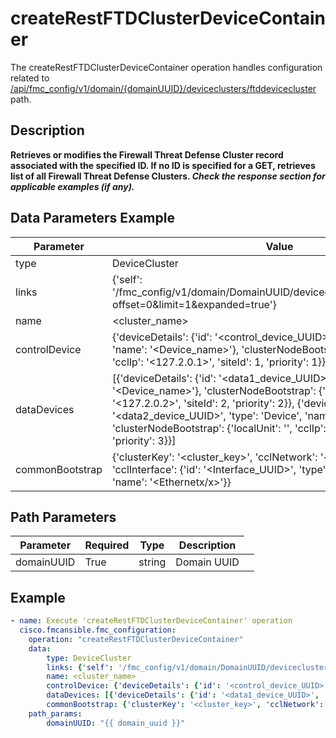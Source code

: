 # createRestFTDClusterDeviceContainer

The createRestFTDClusterDeviceContainer operation handles configuration related to [/api/fmc_config/v1/domain/{domainUUID}/deviceclusters/ftddevicecluster](/paths//api/fmc_config/v1/domain/{domain_uuid}/deviceclusters/ftddevicecluster.md) path.&nbsp;
## Description
**Retrieves or modifies the Firewall Threat Defense Cluster record associated with the specified ID. If no ID is specified for a GET, retrieves list of all Firewall Threat Defense Clusters. _Check the response section for applicable examples (if any)._**

## Data Parameters Example
| Parameter | Value |
| --------- | -------- |
| type | DeviceCluster |
| links | {'self': '/fmc_config/v1/domain/DomainUUID/deviceclusters/ftddevicecluster?offset=0&limit=1&expanded=true'} |
| name | <cluster_name> |
| controlDevice | {'deviceDetails': {'id': '<control_device_UUID>', 'type': 'Device', 'name': '<Device_name>'}, 'clusterNodeBootstrap': {'localUnit': '<localUnit>', 'cclIp': '<127.2.0.1>', 'siteId': 1, 'priority': 1}} |
| dataDevices | [{'deviceDetails': {'id': '<data1_device_UUID>', 'type': 'Device', 'name': '<Device_name>'}, 'clusterNodeBootstrap': {'localUnit': '<localUnit>', 'cclIp': '<127.2.0.2>', 'siteId': 2, 'priority': 2}}, {'deviceDetails': {'id': '<data2_device_UUID>', 'type': 'Device', 'name': '<Device_name>'}, 'clusterNodeBootstrap': {'localUnit': '<localUnit>', 'cclIp': '<127.2.0.3>', 'siteId': 3, 'priority': 3}}] |
| commonBootstrap | {'clusterKey': '<cluster_key>', 'cclNetwork': '<subnet_mask>', 'cclInterface': {'id': '<Interface_UUID>', 'type': 'PhysicalInterface', 'name': '<Ethernetx/x>'}} |

## Path Parameters
| Parameter | Required | Type | Description |
| --------- | -------- | ---- | ----------- |
| domainUUID | True | string <td colspan=3> Domain UUID |

## Example
```yaml
- name: Execute 'createRestFTDClusterDeviceContainer' operation
  cisco.fmcansible.fmc_configuration:
    operation: "createRestFTDClusterDeviceContainer"
    data:
        type: DeviceCluster
        links: {'self': '/fmc_config/v1/domain/DomainUUID/deviceclusters/ftddevicecluster?offset=0&limit=1&expanded=true'}
        name: <cluster_name>
        controlDevice: {'deviceDetails': {'id': '<control_device_UUID>', 'type': 'Device', 'name': '<Device_name>'}, 'clusterNodeBootstrap': {'localUnit': '<localUnit>', 'cclIp': '<127.2.0.1>', 'siteId': 1, 'priority': 1}}
        dataDevices: [{'deviceDetails': {'id': '<data1_device_UUID>', 'type': 'Device', 'name': '<Device_name>'}, 'clusterNodeBootstrap': {'localUnit': '<localUnit>', 'cclIp': '<127.2.0.2>', 'siteId': 2, 'priority': 2}}, {'deviceDetails': {'id': '<data2_device_UUID>', 'type': 'Device', 'name': '<Device_name>'}, 'clusterNodeBootstrap': {'localUnit': '<localUnit>', 'cclIp': '<127.2.0.3>', 'siteId': 3, 'priority': 3}}]
        commonBootstrap: {'clusterKey': '<cluster_key>', 'cclNetwork': '<subnet_mask>', 'cclInterface': {'id': '<Interface_UUID>', 'type': 'PhysicalInterface', 'name': '<Ethernetx/x>'}}
    path_params:
        domainUUID: "{{ domain_uuid }}"

```